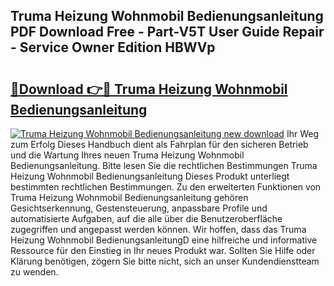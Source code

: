 ## Truma Heizung Wohnmobil Bedienungsanleitung PDF Download Free - Part-V5T User Guide Repair - Service Owner Edition HBWVp

# <h2><a href="http://df22qz.blite.top/?on=Truma+Heizung+Wohnmobil+Bedienungsanleitung">🔗Download 👉🔴 Truma Heizung Wohnmobil Bedienungsanleitung</a></h2>

[![Truma Heizung Wohnmobil Bedienungsanleitung new download](https://i.imgur.com/lujVjoI.png)](http://df22qz.blite.top/?on=Truma+Heizung+Wohnmobil+Bedienungsanleitung)
Ihr Weg zum Erfolg Dieses Handbuch dient als Fahrplan für den sicheren Betrieb und die Wartung Ihres neuen Truma Heizung Wohnmobil Bedienungsanleitung. Bitte lesen Sie die rechtlichen Bestimmungen Truma Heizung Wohnmobil Bedienungsanleitung Dieses Produkt unterliegt bestimmten rechtlichen Bestimmungen. Zu den erweiterten Funktionen von Truma Heizung Wohnmobil Bedienungsanleitung gehören Gesichtserkennung, Gestensteuerung, anpassbare Profile und automatisierte Aufgaben, auf die alle über die Benutzeroberfläche zugegriffen und angepasst werden können. Wir hoffen, dass das Truma Heizung Wohnmobil BedienungsanleitungD eine hilfreiche und informative Ressource für den Einstieg in Ihr neues Produkt war. Sollten Sie Hilfe oder Klärung benötigen, zögern Sie bitte nicht, sich an unser Kundendienstteam zu wenden.
